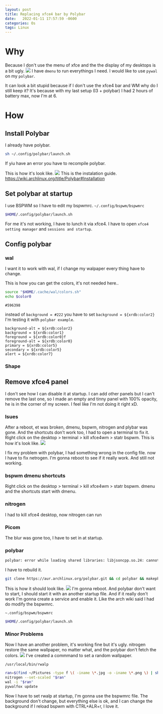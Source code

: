 ```yaml
---
layout: post
title: Replacing xfce4 bar by Polybar
date:   2022-01-11 17:57:59 -0600
categories: Os
tags: Linux
---
```

# Why 

Because I don't use the menu of xfce and the the display of my desktops is a bit ugly.
![](https://i.imgur.com/xPw69k0.png)
I have `dmenu` to run everythings I need.
I would like to use `pywal` on my `polybar`.

It can look a bit stupid because if I don't use the xfce4 bar and WM why do I still keep it?
It's because with my last setup (I3 + polybar) I had 2 hours of battery max, now I'm at 6.

# How

## Install Polybar 

I already have polybar.

```zsh
sh ~/.config/polybar/launch.sh 
```
If yiu have an error you have to recompile polybar.

This is how it's look like.
![](https://i.imgur.com/htPX5vB.png)
This is the instalation guide.
https://wiki.archlinux.org/title/Polybar#Installation


## Set polybar at startup
I use BSPWM so I have to edit my bspwmrc.
`~/.config/bspwm/bspwmrc`
```zsh
$HOME/.config/polybar/launch.sh
```
For me it's not working, I have to lunch it via xfce4.
I have to open `xfce4 setting manager` and `sessions and startup`.



## Config polybar

### wal
I want it to work with wal, if I change my walpaper every thing have to change.

This is how you can get the colors, it's not needed here..
```zsh
source "$HOME/.cache/wal/colors.sh"
echo $color0
```
`#596398`

instead of `background = #222` you have to set `background = ${xrdb:color2}`
I'm testing it with `polybar example`.

```
background-alt = ${xrdb:color2}
background = ${xrdb:color1}
foreground = ${xrdb:color0}f
foreground-alt = ${xrdb:color0}
primary = ${xrdb:color5}
secondary = ${xrdb:color5}
alert = ${xrdb:color7}
```
### Shape

## Remove xfce4 panel
I don't see how I can disable it at startup.
I can add other panels but I can't remove the last one,
so I made an empty and tinny panel with 100% opacity, he is in the corner of my screen.
I feel like I'm not doing it right xD.
### Isues

After a reboot, et was broken, dmenu, bspwm, nitrogen and plybar was gone.
And the shortcuts don't work too, I had to open a terminal to fix it.
Right click on the desktop > terminal > kill xfce4wm > statr bspwm.
This is how it's look like.
![](https://i.imgur.com/ZoN960v.png)

I fix my problem with polybar, I had something wrong in the config file.
now I have to fix netrogen.
I'm gonna reboot to see if it really work.
And still not working.
### bspwm dmenu shortcuts

Right click on the desktop > terminal > kill xfce4wm > statr bspwm.
dmenu and the shortcuts start with dmenu.

### nitrogen
I had to kill xfce4 desktop, now nitrogen can run

### Picom

The blur was gone too, I have to set in at startup.

### polybar

```zsh
polybar: error while loading shared libraries: libjsoncpp.so.24: cannot open shared object file: No such file or directory
```
I have to rebuild it.
```zsh
git clone https://aur.archlinux.org/polybar.git && cd polybar && makepkg -si
```
This is how it should look like. 
![](https://i.imgur.com/eU8LCln.jpg)
I'm gonna reboot.
And polybar don't want to start, I should start it with an another startup file.
And if it really don't work I'm gonna create a service and enable it.
Like the arch wiki said I had do modify the bspwmrc.

`~.config/bspwm/bspwmrc`
```zsh
$HOME/.config/polybar/launch.sh
```
### Minor Problems

Now I have an another problem, it's working fine but it's ugly.
nitrogen restore the same wallpaper, no matter what, and the polybar don't fetch the colors.
![](https://i.imgur.com/hQZEKbW.jpg)
I've created a commmand to set a random wallpaper.

`/usr/local/bin/rwalp`
```zsh
ran=$(find ~/Pictures -type f \( -iname \*.jpg -o -iname \*.png \) | shuf -n 1)
nitrogen --set-scaled "$ran"
wal -i "$ran"
pywalfox update
```
Now I have to set rwalp at startup, I'm gonna use the bspwmrc file.
The background don't change, but everything else is ok, and I can change the background if I reload bspwm with CTRL+ALR+r, I love it.





